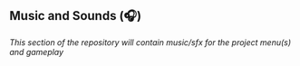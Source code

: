 ## Music and Sounds (:headphones:) 

*This section of the repository will contain music/sfx for the project menu(s) and gameplay*
